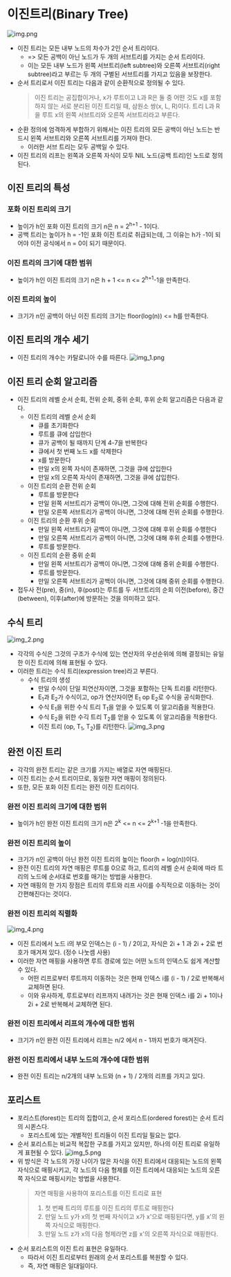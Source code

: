 # 이진트리(Binary Tree)
![img.png](img/img.png)
- 이진 트리는 모든 내부 노드의 차수가 2인 순서 트리이다. 
  - => 모든 공백이 아닌 노드가 두 개의 서브트리를 가지는 순서 트리이다.
  - 이는 모든 내부 노드가 왼쪽 서브트리(left subtree)와 오른쪽 서브트리(right subtree)라고 부르는 두 개의 구별된 서브트리를 가지고 있음을 보장한다.
- 순서 트리로서 이진 트리는 다음과 같이 순환적으로 정의될 수 있다.
    > 이진 트리는 공집합이거나, x가 루트이고 L과 R은 둘 중 어떤 것도 x를 포함하지 않는 서로 분리된 이진 트리일 때, 삼원소 쌍(x, L, R)이다. 트리 L과 R을 루트 x의 왼쪽 서브트리와 오른쪽 서브트리라고 부른다.
- 순환 정의에 엄격하게 부합하기 위해서는 이진 트리의 모든 공백이 아닌 노드는 반드시 왼쪽 서브트리와 오른쪽 서브트리를 가져야 한다.
  - 이러한 서브 트리는 모두 공백일 수 있다. 
- 이진 트리의 리프는 왼쪽과 오른쪽 자식이 모두 NIL 노드(공백 트리)인 노드로 정의된다. 

## 이진 트리의 특성

### 포화 이진 트리의 크기
- 높이가 h인 포화 이진 트리의 크기 n은 n = 2<sup>h+1</sup> - 1이다.
- 공백 트리는 높이가 h = -1인 포화 이진 트리로 취급되는데, 그 이유는 h가 -1이 되어야 이전 공식에서 n = 0이 되기 때문이다.
### 이진 트리의 크기에 대한 범위
- 높이가 h인 이진 트리의 크기 n은 h + 1 <= n <= 2<sup>h+1</sup>-1을 만족한다.
### 이진 트리의 높이
- 크기가 n인 공백이 아닌 이진 트리의 크기는 floor(log(n)) <= h를 만족한다.

## 이진 트리의 개수 세기
- 이진 트리의 개수는 카탈로니아 수를 따른다.
![img_1.png](img/img_1.png)

## 이진 트리 순회 알고리즘
- 이진 트리의 레벨 순서 순회, 전위 순회, 중위 순회, 후위 순회 알고리즘은 다음과 같다. 
  - 이진 트리의 레벨 순서 순회
    - 큐를 초기화한다
    - 루트를 큐에 삽입한다
    - 큐가 공백이 될 때까지 단계 4-7을 반복한다
    - 큐에서 첫 번째 노드 x를 삭제한다
    - x를 방문한다
    - 만일 x의 왼쪽 자식이 존재하면, 그것을 큐에 삽입한다
    - 만일 x의 오른쪽 자식이 존재하면, 그것을 큐에 삽입한다. 
  - 이진 트리의 순환 전위 순회
    - 루트를 방문한다
    - 만일 왼쪽 서브트리가 공백이 아니면, 그것에 대해 전위 순회를 수행한다. 
    - 만일 오른쪽 서브트리가 공백이 아니면, 그것에 대해 전위 순회를 수행한다. 
  - 이진 트리의 순환 후위 순회 
    - 만일 왼쪽 서브트리가 공백이 아니면, 그것에 대해 후위 순회를 수행한다 
    - 만일 오른쪽 서브트리가 공백이 아니면, 그것에 대해 후위 순회를 수행한다. 
    - 루트를 방문한다. 
  - 이진 트리의 순환 중위 순회
    - 만일 왼쪽 서브트리가 공백이 아니면, 그것에 대해 중위 순회를 수행한다.
    - 루트를 방문한다. 
    - 만일 오른쪽 서브트리가 공백이 아니면, 그것에 대해 중위 순회를 수행한다. 
- 접두사 전(pre), 중(in), 후(post)는 루트를 두 서브트리의 순회 이전(before), 중간(between), 이후(after)에 방문하는 것을 의미하고 있다. 

## 수식 트리
![img_2.png](img/img_2.png)
- 각각의 수식은 그것의 구조가 수식에 있는 연산자의 우선순위에 의해 결정되는 유일한 이진 트리에 의해 표현될 수 있다. 
- 이러한 트리는 수식 트리(expression tree)라고 부른다. 
  - 수식 트리의 생성
    - 만일 수식이 단일 피연산자이면, 그것을 포함하는 단독 트리를 리턴한다. 
    - E<sub>1</sub>과 E<sub>2</sub>가 수식이고, op가 연산자이면 E<sub>1</sub> op E<sub>2</sub>로 수식을 공식화한다.
    - 수식 E<sub>1</sub>을 위한 수식 트리 T<sub>1</sub>을 얻을 수 있도록 이 알고리즘을 적용한다.
    - 수식 E<sub>2</sub>을 위한 수긱 트리 T<sub>2</sub>를 얻을 수 있도록 이 알고리즘을 적용한다.
    - 이진 트리 (op, T<sub>1</sub>, T<sub>2</sub>)를 리턴한다.
![img_3.png](img/img_3.png)

## 완전 이진 트리
- 각각의 완전 트리는 같은 크기를 가지는 배열로 자연 매핑된다. 
- 이진 트리는 순서 트리이므로, 동일한 자연 매핑이 정의된다. 
- 또한, 모든 포화 이진 트리는 완전 이진 트리이다. 

### 완전 이진 트리의 크기에 대한 범위
- 높이가 h인 완전 이진 트리의 크기 n은 2<sup>k</sup> <= n <= 2<sup>k+1</sup> -1을 만족한다.

### 완전 이진 트리의 높이
- 크기가 n인 공백이 아닌 완전 이진 트리의 높이는 floor(h = log(n))이다.
- 완전 이진 트리의 자연 매핑은 루트를 0으로 하고, 트리의 레벨 순서 순회에 따라 트리의 노드에 순서대로 번호를 매기는 방법을 사용한다. 
- 자연 매핑의 한 가지 장점은 트리의 루트와 리프 사이를 수직적으로 이동하는 것이 간편해진다는 것이다. 

### 완전 이진 트리의 직렬화
![img_4.png](img/img_4.png)
- 이진 트리에서 노드 i의 부모 인덱스는 (i - 1) / 2이고, 자식은 2i + 1 과 2i + 2로 번호가 매겨져 있다. (정수 나눗셈 사용)
- 이러한 자연 매핑을 사용하면 루트 경로에 있는 어떤 노드의 인덱스도 쉽게 계산할 수 있다.
  - 어떤 리프로부터 루트까지 이동하는 것은 현재 인덱스 i를 (i - 1) / 2로 반복해서 교체하면 된다. 
  - 이와 유사하게, 루트로부터 리프까지 내려가는 것은 현재 인덱스 i를 2i + 1이나 2i + 2로 반복해서 교체하면 된다. 

### 완전 이진 트리에서 리프의 개수에 대한 범위
- 크기가 n인 완전 이진 트리에서 리프는 n/2 에서 n - 1까지 번호가 매겨진다. 

### 완전 이진 트리에서 내부 노드의 개수에 대한 범위 
- 완전 이진 트리는 n/2개의 내부 노드와 (n + 1) / 2개의 리프를 가지고 있다. 

## 포리스트
- 포리스트(forest)는 트리의 집합이고, 순서 포리스트(ordered forest)는 순서 트리의 시퀸스다.
  - 포리스트에 있는 개별적인 트리들이 이진 트리일 필요는 없다. 
- 순서 포리스트는 비교적 복잡한 구조를 가지고 있지만, 하나의 이진 트리로 유일하게 표현될 수 있다.
![img_5.png](img/img_5.png)
- 위 방식은 각 노드의 가장 나이가 많은 자식을 이진 트리에서 대응되는 노드의 왼쪽 자식으로 매핑시키고, 각 노드의 다음 형제를 이진 트리에서 대응되는 노드의 오른쪽 자식으로 매핑시키는 방법을 사용한다. 
    > 자연 매핑을 사용하여 포리스트를 이진 트리로 표현   
    >   1. 첫 번째 트리의 루트를 이진 트리의 루트로 매핑한다
    >   2. 만일 노드 y가 x의 첫 번째 자식이고 x가 x'으로 매핑된다면, y를 x'의 왼쪽 자식으로 매핑한다.
    >   3. 만일 노드 z가 x의 다음 형제라면 z를 x'의 오른쪽 자식으로 매핑한다.
- 순서 포리스트의 이진 트리 표현은 유일하다. 
  - 따라서 이진 트리로부터 원래의 순서 포리스트를 복원할 수 있다.
  - 즉, 자연 매핑은 일대일이다.